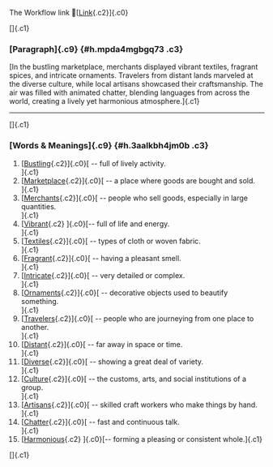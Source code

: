 The Workflow link
👏[[Link](https://www.google.com/url?q=http://www.google.com&sa=D&source=editors&ust=1759833789554229&usg=AOvVaw1IMJbtDreI_BXCyH_z6jnT){.c2}]{.c0}

[]{.c1}

### [Paragraph]{.c9} {#h.mpda4mgbgq73 .c3}

[In the bustling marketplace, merchants displayed vibrant textiles,
fragrant spices, and intricate ornaments. Travelers from distant lands
marveled at the diverse culture, while local artisans showcased their
craftsmanship. The air was filled with animated chatter, blending
languages from across the world, creating a lively yet harmonious
atmosphere.]{.c1}

------------------------------------------------------------------------

[]{.c1}

### [Words & Meanings]{.c9} {#h.3aalkbh4jm0b .c3}

1.  [[Bustling](https://www.google.com/url?q=http://www.google.com&sa=D&source=editors&ust=1759833789555011&usg=AOvVaw0e9Lo2ni_0Lz0M4486K7PZ){.c2}]{.c0}[ --
    full of lively activity.\
    ]{.c1}
2.  [[Marketplace](https://www.google.com/url?q=http://www.google.com&sa=D&source=editors&ust=1759833789555174&usg=AOvVaw05ZhFZTQng5zdgDmzc_gSW){.c2}]{.c0}[ --
    a place where goods are bought and sold.\
    ]{.c1}
3.  [[Merchants](https://www.google.com/url?q=http://www.google.com&sa=D&source=editors&ust=1759833789555307&usg=AOvVaw03fvcMKRmBaFO7g9Q1GBOe){.c2}]{.c0}[ --
    people who sell goods, especially in large quantities.\
    ]{.c1}
4.  [[Vibrant](https://www.google.com/url?q=http://www.google.com&sa=D&source=editors&ust=1759833789555424&usg=AOvVaw0WFyFwvEwDvZy4sFtk8AlY){.c2}
    ]{.c0}[-- full of life and energy.\
    ]{.c1}
5.  [[Textiles](https://www.google.com/url?q=http://www.google.com&sa=D&source=editors&ust=1759833789555515&usg=AOvVaw1Om_uYKq8MwzN5_PXHpxyr){.c2}]{.c0}[ --
    types of cloth or woven fabric.\
    ]{.c1}
6.  [[Fragrant](https://www.google.com/url?q=http://www.google.com&sa=D&source=editors&ust=1759833789555611&usg=AOvVaw0CylKdWN1Imt95loKcdPfs){.c2}]{.c0}[ --
    having a pleasant smell.\
    ]{.c1}
7.  [[Intricate](https://www.google.com/url?q=http://www.google.com&sa=D&source=editors&ust=1759833789555707&usg=AOvVaw3-sbedLTWwhemauWvihJQq){.c2}]{.c0}[ --
    very detailed or complex.\
    ]{.c1}
8.  [[Ornaments](https://www.google.com/url?q=http://www.google.com&sa=D&source=editors&ust=1759833789555801&usg=AOvVaw3gZbjIMQQmmVPYXqzQ6Fx7){.c2}]{.c0}[ --
    decorative objects used to beautify something.\
    ]{.c1}
9.  [[Travelers](https://www.google.com/url?q=http://www.google.com&sa=D&source=editors&ust=1759833789555910&usg=AOvVaw1hCiamFxtbWdVZOSTVsaal){.c2}]{.c0}[ --
    people who are journeying from one place to another.\
    ]{.c1}
10. [[Distant](https://www.google.com/url?q=http://www.google.com&sa=D&source=editors&ust=1759833789556018&usg=AOvVaw1ZJMIOGH68YVCNLVD3Z-uL){.c2}]{.c0}[ --
    far away in space or time.\
    ]{.c1}
11. [[Diverse](https://www.google.com/url?q=http://www.google.com&sa=D&source=editors&ust=1759833789556117&usg=AOvVaw10IkivQJukCsz7RnPp46hw){.c2}]{.c0}[ --
    showing a great deal of variety.\
    ]{.c1}
12. [[Culture](https://www.google.com/url?q=http://www.google.com&sa=D&source=editors&ust=1759833789556293&usg=AOvVaw0mOXLlj8uRZlaq-_Vg2xwU){.c2}]{.c0}[ --
    the customs, arts, and social institutions of a group.\
    ]{.c1}
13. [[Artisans](https://www.google.com/url?q=http://www.google.com&sa=D&source=editors&ust=1759833789556488&usg=AOvVaw2aOnQekvNSk6G54qxFOq6B){.c2}]{.c0}[ --
    skilled craft workers who make things by hand.\
    ]{.c1}
14. [[Chatter](https://www.google.com/url?q=http://www.google.com&sa=D&source=editors&ust=1759833789556658&usg=AOvVaw3C2oUzMx6FrmlhevP3m0EV){.c2}]{.c0}[ --
    fast and continuous talk.\
    ]{.c1}
15. [[Harmonious](https://www.google.com/url?q=http://www.google.com&sa=D&source=editors&ust=1759833789556823&usg=AOvVaw1y2Y_aum6fLDVUZXyGJg5V){.c2}
    ]{.c0}[-- forming a pleasing or consistent whole.]{.c1}

[]{.c1}
